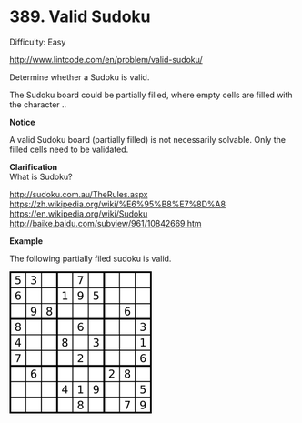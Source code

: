 # 389. Valid Sudoku

Difficulty: Easy

http://www.lintcode.com/en/problem/valid-sudoku/

Determine whether a Sudoku is valid.

The Sudoku board could be partially filled, where empty cells are filled with the character ..

**Notice**  

A valid Sudoku board (partially filled) is not necessarily solvable. Only the filled cells need to be validated.

**Clarification**  
What is Sudoku?

http://sudoku.com.au/TheRules.aspx
https://zh.wikipedia.org/wiki/%E6%95%B8%E7%8D%A8
https://en.wikipedia.org/wiki/Sudoku
http://baike.baidu.com/subview/961/10842669.htm

**Example**  

The following partially filed sudoku is valid.

![alt text](valid-sudoku.png)

